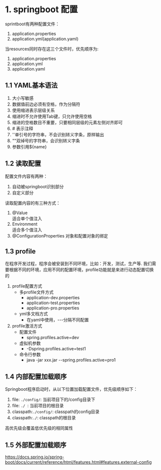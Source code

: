 # 1. springboot 配置
sprintboot有两种配置文件：
1. application.properties
2. application.yml(application.yaml)

当resources同时存在这三个文件时，优先顺序为:
1. application.properties
2. application.yml
3. application.yaml

## 1.1 YAML基本语法
1. 大小写敏感
2. 数据值前边必须有空格，作为分隔符
3. 使用缩进表示层级关系
4. 缩进时不允许使用Tab键，只允许使用空格
5. 缩进的空格数目不重要，只要相同层级的元素左侧对齐即可
6. \# 表示注释
7. ''单引号的字符串，不会识别转义字条，原样输出
8. ""双绰号的字符串，会识别转义字条
9. 参数引用${name}

## 1.2 读取配置
配置文件内容有两种：
1. 自动被springboot识别部分
2. 自定义部分

读取配置内容的有三种方式：
1. @Value <br>
    适合单个值注入
2. Environment <br>
    适合多个值注入
3. @ConfigurationProperties
    对象和配置对象的绑定

## 1.3 profile
在程序开发过程，程序会被安装到不同环境，比如：开发，测试，生产等.
我们需要根据不同的环境，应用不同的配置环境，profile功能就是来进行动态配置切换的
1. profile配置方式
    - 多profile文件方式
      - application-dev.properties
      - application-test.properties
      - application-pro.properties
    - yml多文档方式
      - 在yaml中使用，---分隔不同配置
2. profile激活方式 <br>
    - 配置文件
      - spring.profiles.active=dev
    - 虚拟机参数
      - -Dspring.profiles.active=test1
    - 命令行参数 
      - java -jar xxx.jar --spring.profiles.active=pro1

## 1.4 内部配置加载顺序
Springboot程序启动时，从以下位置加载配置文件，优先级顺序如下：
1. file: `./config/`: 当前项目下的/config目录下
2. file: `./ `: 当前项目的根目录
3. classpath:`./config/`: classpath的config目录
4. classpath:`./`: classpath的根目录

高优先级会覆盖低优先级的相同属性

## 1.5 外部配置加载顺序
https://docs.spring.io/spring-boot/docs/current/reference/html/features.html#features.external-config